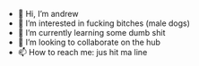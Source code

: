- 👋 Hi, I’m andrew
- 👀 I’m interested in fucking bitches (male dogs)
- 🌱 I’m currently learning some dumb shit
- 💞️ I’m looking to collaborate on the hub
- 📫 How to reach me: jus hit ma line

<!---
andrew1rowe/andrew1rowe is a ✨ special ✨ repository because its `README.md` (this file) appears on your GitHub profile.
You can click the Preview link to take a look at your changes.
--->
